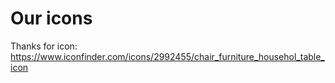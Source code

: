 # Our icons
Thanks for icon: https://www.iconfinder.com/icons/2992455/chair_furniture_househol_table_icon 
